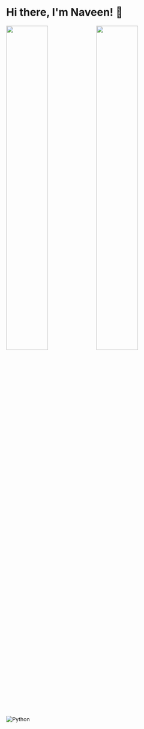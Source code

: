 # Hi there, I'm Naveen! 👋

<img align = "left" width = "47%" src = "https://github-readme-stats.vercel.app/api?username=Naveen20053&show_icons=true&theme=radical" />

<img align = "left" width = "47%" src = "https://github-readme-stats.vercel.app/api/top-langs/?username=Naveen20053&layout=compact" />

<img align = "left" alt ="Python" src ="https://img.shields.io/badge/python-3670A0?style=for-the-badge&logo=python&logoColor=ffdd54"/>
